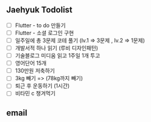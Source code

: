 ## Jaehyuk Todolist

- [ ] Flutter - to do 만들기
- [ ] Flutter - 소셜 로그인 구현
- [ ] 일주일에 총 3문제 코테 풀기 (lv.1 => 3문제 , lv.2 => 1문제)
- [ ] 개발서적 하나 읽기 (루비 디자인패턴)
- [ ] 기술블로그 미디움 읽고 1주일 1개 투고
- [ ] 영어단어 15개
- [ ] 130만원 저축하기
- [ ] 3kg 빼기 => (78kg까지 빼기)
- [ ] 퇴근 후 운동하기 (1시간)
- [ ] 비타민 c 챙겨먹기

## email

